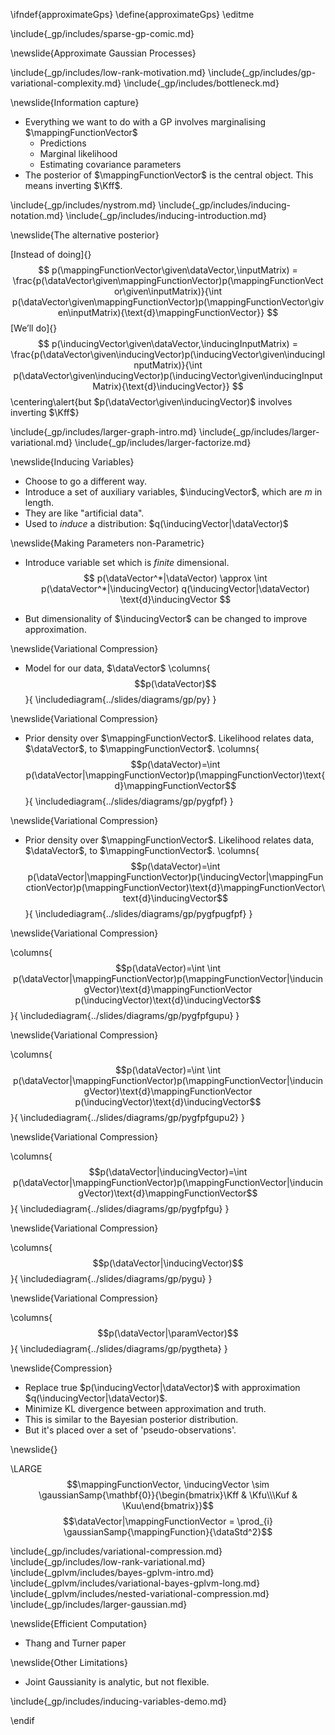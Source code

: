 \ifndef{approximateGps}
\define{approximateGps}
\editme

\include{_gp/includes/sparse-gp-comic.md}

\newslide{Approximate Gaussian Processes}


\include{_gp/includes/low-rank-motivation.md}
\include{_gp/includes/gp-variational-complexity.md}
\include{_gp/includes/bottleneck.md}

\newslide{Information capture}

* Everything we want to do with a GP involves marginalising $\mappingFunctionVector$
  * Predictions
  * Marginal likelihood
  * Estimating covariance parameters
* The posterior of $\mappingFunctionVector$ is the central object. This
means inverting $\Kff$.

\include{_gp/includes/nystrom.md}
\include{_gp/includes/inducing-notation.md}
\include{_gp/includes/inducing-introduction.md}

\newslide{The alternative posterior}

[Instead of doing]{}
$$
p(\mappingFunctionVector\given\dataVector,\inputMatrix) = \frac{p(\dataVector\given\mappingFunctionVector)p(\mappingFunctionVector\given\inputMatrix)}{\int p(\dataVector\given\mappingFunctionVector)p(\mappingFunctionVector\given\inputMatrix){\text{d}\mappingFunctionVector}}
$$
[We’ll do]{}
$$
p(\inducingVector\given\dataVector,\inducingInputMatrix) = \frac{p(\dataVector\given\inducingVector)p(\inducingVector\given\inducingInputMatrix)}{\int p(\dataVector\given\inducingVector)p(\inducingVector\given\inducingInputMatrix){\text{d}\inducingVector}}
$$
\centering\alert{but $p(\dataVector\given\inducingVector)$ involves inverting $\Kff$}

<!--Flexible Parametric Approximation-->

\include{_gp/includes/larger-graph-intro.md}
\include{_gp/includes/larger-variational.md}
\include{_gp/includes/larger-factorize.md}

\newslide{Inducing Variables}

* Choose to go a different way.
* Introduce a set of auxiliary variables, $\inducingVector$, which are $m$ in length.
* They are like "artificial data".
* Used to *induce* a distribution: $q(\inducingVector|\dataVector)$

\newslide{Making Parameters non-Parametric}

* Introduce variable set which is *finite* dimensional.
$$
p(\dataVector^*|\dataVector) \approx \int p(\dataVector^*|\inducingVector) q(\inducingVector|\dataVector) \text{d}\inducingVector
$$

* But dimensionality of $\inducingVector$ can be changed to improve approximation.

\newslide{Variational Compression}

* Model for our data, $\dataVector$
\columns{
$$p(\dataVector)$$
}{
\includediagram{../slides/diagrams/gp/py}
}

\newslide{Variational Compression}

* Prior density over $\mappingFunctionVector$. Likelihood relates data, $\dataVector$, to $\mappingFunctionVector$.
\columns{
$$p(\dataVector)=\int p(\dataVector|\mappingFunctionVector)p(\mappingFunctionVector)\text{d}\mappingFunctionVector$$
}{
\includediagram{../slides/diagrams/gp/pygfpf}
}

\newslide{Variational Compression}

* Prior density over $\mappingFunctionVector$. Likelihood relates data, $\dataVector$, to $\mappingFunctionVector$.
\columns{
$$p(\dataVector)=\int p(\dataVector|\mappingFunctionVector)p(\inducingVector|\mappingFunctionVector)p(\mappingFunctionVector)\text{d}\mappingFunctionVector\text{d}\inducingVector$$
}{
\includediagram{../slides/diagrams/gp/pygfpugfpf}
}

\newslide{Variational Compression}

\columns{
$$p(\dataVector)=\int \int p(\dataVector|\mappingFunctionVector)p(\mappingFunctionVector|\inducingVector)\text{d}\mappingFunctionVector p(\inducingVector)\text{d}\inducingVector$$
}{
\includediagram{../slides/diagrams/gp/pygfpfgupu}
}

\newslide{Variational Compression}

\columns{
$$p(\dataVector)=\int \int p(\dataVector|\mappingFunctionVector)p(\mappingFunctionVector|\inducingVector)\text{d}\mappingFunctionVector p(\inducingVector)\text{d}\inducingVector$$
}{
\includediagram{../slides/diagrams/gp/pygfpfgupu2}
}

\newslide{Variational Compression}

\columns{
$$p(\dataVector|\inducingVector)=\int p(\dataVector|\mappingFunctionVector)p(\mappingFunctionVector|\inducingVector)\text{d}\mappingFunctionVector$$
}{
\includediagram{../slides/diagrams/gp/pygfpfgu}
}

\newslide{Variational Compression}

\columns{
$$p(\dataVector|\inducingVector)$$
}{
\includediagram{../slides/diagrams/gp/pygu}
}

\newslide{Variational Compression}

\columns{
$$p(\dataVector|\paramVector)$$
}{
\includediagram{../slides/diagrams/gp/pygtheta}
}

\newslide{Compression}

* Replace true $p(\inducingVector|\dataVector)$ with approximation $q(\inducingVector|\dataVector)$.
* Minimize KL divergence between approximation and truth.
* This is similar to the Bayesian posterior distribution.
* But it's placed over a set of 'pseudo-observations'.


\newslide{}

\LARGE$$\mappingFunctionVector, \inducingVector \sim \gaussianSamp{\mathbf{0}}{\begin{bmatrix}\Kff & \Kfu\\\Kuf & \Kuu\end{bmatrix}}$$
$$\dataVector|\mappingFunctionVector = \prod_{i} \gaussianSamp{\mappingFunction}{\dataStd^2}$$

<!--Variational Compression-->

\include{_gp/includes/variational-compression.md}
\include{_gp/includes/low-rank-variational.md}
\include{_gplvm/includes/bayes-gplvm-intro.md}
\include{_gplvm/includes/variational-bayes-gplvm-long.md}
\include{_gplvm/includes/nested-variational-compression.md}
\include{_gp/includes/larger-gaussian.md}

\newslide{Efficient Computation}

* Thang and Turner paper

\newslide{Other Limitations}

* Joint Gaussianity is analytic, but not flexible.

\include{_gp/includes/inducing-variables-demo.md}

\endif
